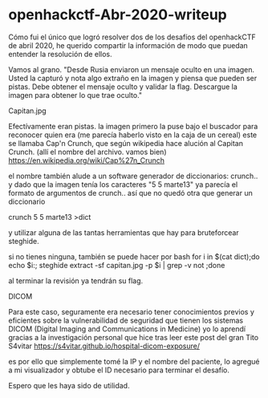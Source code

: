 # openhackctf-Abr-2020-writeup

Cómo fui el único que logró resolver dos de los desafíos del openhackCTF de abril 2020, he querido compartir la información de modo que puedan entender la resolución de ellos.

Vamos al grano.
"Desde Rusia enviaron un mensaje oculto en una imagen. Usted la capturó y nota algo extraño en la imagen y piensa que pueden ser pistas. Debe obtener el mensaje oculto y validar la flag. Descargue la imagen para obtener lo que trae oculto."

Capitan.jpg

Efectívamente eran pistas. la imagen primero la puse bajo el buscador para reconocer quien era (me parecía haberlo visto en la caja de un cereal)
este se llamaba Cap'n Crunch, que según wikipedia hace alución al Capitan Crunch. (allí el nombre del archivo. vamos bien)
https://en.wikipedia.org/wiki/Cap%27n_Crunch

el nombre también alude a un software generador de diccionarios: crunch.. y dado que la imagen tenía  los caracteres "5 5 marte13" ya parecía el formato de argumentos de crunch.. así que no quedó otra que generar un diccionario

crunch 5 5 marte13 >dict

y utilizar alguna de las tantas herramientas que hay para bruteforcear steghide.

si no tienes ninguna, también se puede hacer por bash
for i in $(cat dict);do echo $i:; steghide extract -sf capitan.jpg -p $i | grep -v not ;done

al terminar la revisión ya tendrán su flag.


DICOM

Para este caso, seguramente era necesario tener conocimientos previos y eficientes sobre la vulnerabilidad de seguridad que tienen los sistemas DICOM (Digital Imaging and Communications in Medicine)
yo lo aprendí gracias a la investigación personal que hice tras leer este post del gran Tito S4vitar
https://s4vitar.github.io/hospital-dicom-exposure/

es por ello que simplemente tomé la IP y el nombre del paciente, lo agregué a mi visualizador y obtube el ID necesario para terminar el desafío.


Espero que les haya sido de utilidad.
